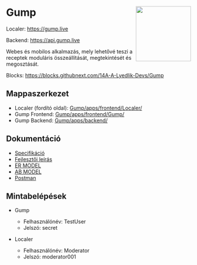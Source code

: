 <h1 align="left">
  Gump
  <img align="right" height="150px" src="https://github.com/14A-A-Lyedlik-Devs/Gump/assets/36823200/572a0571-d466-4390-8adc-fbbfbceb168d" />
</h1>

Localer: <https://gump.live>

Backend: <https://api.gump.live>

Webes és mobilos alkalmazás, mely lehetővé teszi a receptek moduláris összeállítását,
megtekintését és megosztását.

Blocks: <https://blocks.githubnext.com/14A-A-Lyedlik-Devs/Gump>

## Mappaszerkezet

- Localer (fordító oldal): [Gump/apps/frontend/Localer/](https://github.com/14A-A-Lyedlik-Devs/Gump/tree/main/apps/frontend/Localer)
- Gump Frontend: [Gump/apps/frontend/Gump/](https://github.com/14A-A-Lyedlik-Devs/Gump/tree/main/apps/frontend/Gump)
- Gump Backend: [Gump/apps/backend/](https://github.com/14A-A-Lyedlik-Devs/Gump/tree/main/apps/backend)

## Dokumentáció

- [Specifikáció](/docs/manual.md)
- [Fejlesztői leírás](/docs/dev.md)
- [ER MODEL](https://app.diagrams.net/#G1BBTGqKAzg2ffcl2lPW3dU6NtK2lj8m1L)
- [AB MODEL](https://raw.githubusercontent.com/14A-A-Lyedlik-Devs/Gump/main/docs/AB-Model.png)
- [Postman](https://www.postman.com/security-saganist-93283134/workspace/gump/documentation/26477376-904f2ea0-9352-4122-a3c6-e39b867bd003)

## Mintabelépések

- Gump
  - Felhasználónév: TestUser
  - Jelszó: secret
  
- Localer
  - Felhasználónév: Moderator
  - Jelszó: moderator001
